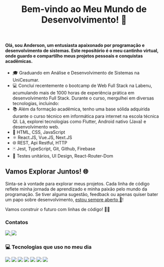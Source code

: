 <html>
  <body>
    <header>
        <h1>Bem-vindo ao Meu Mundo de Desenvolvimento! 🚀</h1>
    </header>    
    <section>
        <h4>Olá, sou Anderson, um entusiasta apaixonado por programação e desenvolvimento de sistemas. Este repositório é o meu cantinho virtual, onde guardo e compartilho meus projetos pessoais e conquistas acadêmicas.</h4>
        <ul>
            <li>🎓 Graduando em Análise e Desenvolvimento de Sistemas na UniCesumar.</li>
            <li>💻 Concluí recentemente o bootcamp de Web Full Stack na Labenu, acumulando mais de 1000 horas de experiência prática em desenvolvimento Full Stack. Durante o curso, mergulhei em diversas tecnologias, incluindo:</li>
            <li>📚 Além da formação acadêmica, tenho uma base sólida adquirida durante o curso técnico em informática para internet na escola técnica QI. Lá, explorei tecnologias como Flutter, Android nativo (Java) e desenvolvimento web.</li>
            <li>🚀 HTML, CSS, JavaScript</li>
            <li>⚛ React.JS, Vue.JS, Next.JS</li>
            <li>🌐 REST, Api Restful, HTTP</li>
            <li>🃏 Jest, TypeScript, Git, Github, Firebase</li>
            <li>🎨 Testes unitários, UI Design, React-Router-Dom</li>
        </ul>
    </section>
    <section>
        <h2>Vamos Explorar Juntos! 🌐</h2>
        <p>Sinta-se à vontade para explorar meus projetos. Cada linha de código reflete minha jornada de aprendizado e minha paixão pelo mundo da programação. Se tiver alguma sugestão, feedback ou apenas quiser bater um papo sobre desenvolvimento, <a href="#">estou sempre aberto 🤝</a>!</p>
        <p>Vamos construir o futuro com linhas de código! 🚀✨</p>
    </section>
    <h3>Contatos</h3>
<p>
  <a href="https://www.linkedin.com/in/anderson-ribeiro-1ab58383/" target="_blank">
    <img src="https://img.shields.io/badge/linkedin-%230077B5.svg?&style=for-the-badge&logo=linkedin&logoColor=white" />
  </a>
  <a href="mailto:andersonribeironunes@hotmail.com"><img src="https://img.shields.io/badge/-Gmail-%23333?style=for-the-badge&logo=gmail&logoColor=white" target="_blank"></a>
</p>

<h3>💻 Tecnologias que uso no meu dia</h3>
<div>
  <img src="https://img.shields.io/badge/HTML5-E34F26?style=for-the-badge&logo=html5&logoColor=white" />
  <img src="https://img.shields.io/badge/CSS3-1572B6?style=for-the-badge&logo=css3&logoColor=white" />
  <img src="https://img.shields.io/badge/JavaScript-F7DF1E?style=for-the-badge&logo=javascript&logoColor=black" />
  <img src="https://img.shields.io/badge/React-20232A?style=for-the-badge&logo=react&logoColor=61DAFB" />
  <img src="https://img.shields.io/badge/Vue.js-35495E?style=for-the-badge&logo=vuedotjs&logoColor=4FC08D"/>
  <img src="https://img.shields.io/badge/TypeScript-007ACC?style=for-the-badge&logo=typescript&logoColor=white"/>
  <img src="https://img.shields.io/badge/Node.js-43853D?style=for-the-badge&logo=node.js&logoColor=white"/>
</div>
<!--
**anderson-nunes/anderson-nunes** is a ✨ _special_ ✨ repository because its `README.md` (this file) appears on your GitHub profile.

Here are some ideas to get you started:

- 🔭 I’m currently working on ...
- 🌱 I’m currently learning ...
- 👯 I’m looking to collaborate on ...
- 🤔 I’m looking for help with ...
- 💬 Ask me about ...
- 📫 How to reach me: ...
- 😄 Pronouns: ...
- ⚡ Fun fact: ...
-->
  </body>
</html>


